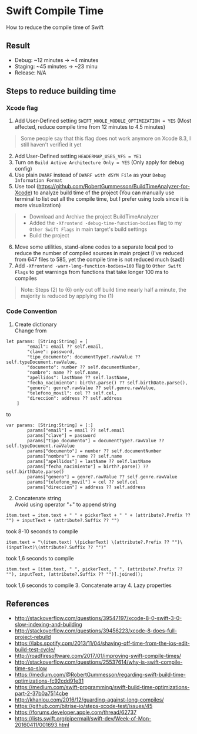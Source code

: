 # Swift Compile Time
How to reduce the compile time of Swift

## Result
- Debug: ~12 minutes → ~4 minutes
- Staging: ~45 minutes → ~23 minu
- Release: N/A

## Steps to reduce building time
### Xcode flag
1. Add User-Defined setting `SWIFT_WHOLE_MODULE_OPTIMIZATION = YES` (Most affected, reduce compile time from 12 minutes to 4.5 minutes)
>Some people say that this flag does not work anymore on Xcode 8.3, I still haven't verified it yet
2. Add User-Defined setting `HEADERMAP_USES_VFS = YE1`
1. Turn on `Build Active Architecture Only = YES` (Only apply for debug config)
1. Use plain `DWARF` instead of `DWARF with dSYM File` as your `Debug Information Format`
1. Use tool (https://github.com/RobertGummesson/BuildTimeAnalyzer-for-Xcode) to analyze build time of the project (You can manually use terminal to list out all the compile time, but I prefer using tools since it is more visualization)
>- Download and Archive the project BuildTimeAnalyzer
>- Added the `-Xfrontend -debug-time-function-bodies` flag to my `Other Swift Flags` in main target's build settings
>- Build the project
6. Move some utilities, stand-alone codes to a separate local pod to reduce the number of compiled sources in main project (I've reduced from 647 files to 585, yet the compile time is not reduced much (sad))
1. Add `-Xfrontend -warn-long-function-bodies=100` flag to `Other Swift Flags` to get warnings from functions that take longer 100 ms to compiles
>Note: Steps (2) to (6) only cut off build time nearly half a minute, the majority is reduced by applying the (1)

### Code Convention
1. Create dictionary<br/>
Change from
```
let params: [String:String] = [
        "email": email ?? self.email,
        "clave": password,
        "tipo_documento": documentType?.rawValue ?? self.typeDocument.rawValue,
        "documento": number ?? self.documentNumber,
        "nombre": name ?? self.name,
        "apellidos": lastName ?? self.lastName,
        "fecha_nacimiento": birth?.parse() ?? self.birthDate.parse(),
        "genero": genre?.rawValue ?? self.genre.rawValue,
        "telefono_movil": cel ?? self.cel,
        "direccion": address ?? self.address
    ]
```
to
```
var params: [String:String] = [:]
        params["email"] = email ?? self.email
        params["clave"] = password
        params["tipo_documento"] = documentType?.rawValue ?? self.typeDocument.rawValue
        params["documento"] = number ?? self.documentNumber
        params["nombre"] = name ?? self.name
        params["apellidos"] = lastName ?? self.lastName
        params["fecha_nacimiento"] = birth?.parse() ?? self.birthDate.parse()
        params["genero"] = genre?.rawValue ?? self.genre.rawValue
        params["telefono_movil"] = cel ?? self.cel
        params["direccion"] = address ?? self.address
```
2. Concatenate string<br/>
Avoid using operator "+" to append string
```
item.text = item.text + " " + pickerText + " " + (attribute?.Prefix ?? "") + inputText + (attribute?.Suffix ?? "")
```
took 8-10 seconds to compile
```
item.text = "\(item.text) \(pickerText) \(attribute?.Prefix ?? "")\(inputText)\(attribute?.Suffix ?? "")"
```
took 1,6 seconds to compile
```
item.text = [item.text, " ", pickerText, " ", (attribute?.Prefix ?? ""), inputText, (attribute?.Suffix ?? "")].joined();
```
took 1,6 seconds to compile
3. Concatenate array
4. Lazy properties

## References
- http://stackoverflow.com/questions/39547197/xcode-8-0-swift-3-0-slow-indexing-and-building
- http://stackoverflow.com/questions/39456223/xcode-8-does-full-project-rebuild
- https://labs.spotify.com/2013/11/04/shaving-off-time-from-the-ios-edit-build-test-cycle/
- http://roadfiresoftware.com/2017/01/improving-swift-compile-times/
- http://stackoverflow.com/questions/25537614/why-is-swift-compile-time-so-slow
- https://medium.com/@RobertGummesson/regarding-swift-build-time-optimizations-fc92cdd91e31
- https://medium.com/swift-programming/swift-build-time-optimizations-part-2-37b0a7514cbe
- http://khanlou.com/2016/12/guarding-against-long-compiles/
- https://github.com/bitrise-io/steps-xcode-test/issues/45
- https://forums.developer.apple.com/thread/62737
- https://lists.swift.org/pipermail/swift-dev/Week-of-Mon-20160411/001693.html
